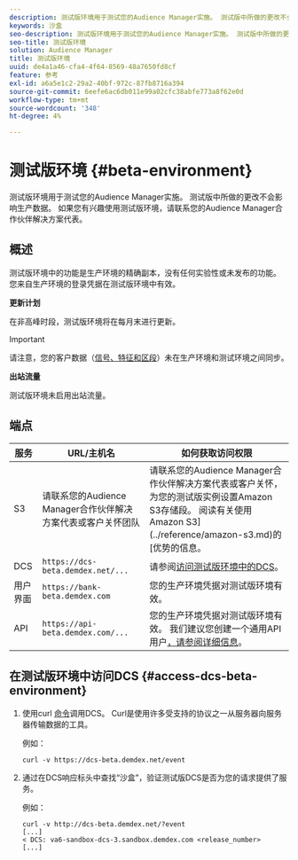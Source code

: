 ```yaml
---
description: 测试版环境用于测试您的Audience Manager实施。 测试版中所做的更改不会影响生产数据。 如果您有兴趣使用测试版环境，请联系您的Audience Manager合作伙伴解决方案代表。
keywords: 沙盒
seo-description: 测试版环境用于测试您的Audience Manager实施。 测试版中所做的更改不会影响生产数据。 如果您有兴趣使用测试版环境，请联系您的Audience Manager合作伙伴解决方案代表。
seo-title: 测试版环境
solution: Audience Manager
title: 测试版环境
uuid: de4a1a46-cfa4-4f64-8569-48a7650fd8cf
feature: 参考
exl-id: a6a5e1c2-29a2-40bf-972c-87fb8716a394
source-git-commit: 6eefe6ac6db011e99a02cfc38abfe773a8f62e0d
workflow-type: tm+mt
source-wordcount: '348'
ht-degree: 4%

---
```


# 测试版环境 {#beta-environment}

测试版环境用于测试您的Audience Manager实施。 测试版中所做的更改不会影响生产数据。 如果您有兴趣使用测试版环境，请联系您的Audience Manager合作伙伴解决方案代表。

## 概述

测试版环境中的功能是生产环境的精确副本，没有任何实验性或未发布的功能。 您来自生产环境的登录凭据在测试版环境中有效。

**更新计划**

在非高峰时段，测试版环境将在每月末进行更新。

>[!IMPORTANT]
>
>请注意，您的客户数据（[信号、特征和区段](https://experienceleague.adobe.com/docs/audience-manager/user-guide/reference/signal-trait-segment.html?lang=en)）未在生产环境和测试环境之间同步。

**出站流量**

测试版环境未启用出站流量。

## 端点

| 服务 | URL/主机名 | 如何获取访问权限 |
|--- |--- | --- |
| S3 | 请联系您的Audience Manager合作伙伴解决方案代表或客户关怀团队 | 请联系您的Audience Manager合作伙伴解决方案代表或客户关怀，为您的测试版实例设置Amazon S3存储段。 阅读有关使用Amazon S3](../reference/amazon-s3.md)的[优势的信息。 |
| DCS | `https://dcs-beta.demdex.net/...` | 请参阅[访问测试版环境中的DCS](../reference/beta-environment.md#access-dcs-beta-environment)。 |
| 用户界面 | `https://bank-beta.demdex.com` | 您的生产环境凭据对测试版环境有效。 |
| API | `https://api-beta.demdex.com/...` | 您的生产环境凭据对测试版环境有效。 我们建议您创建一个通用API用户[，请参阅详细信息](../api/rest-api-main/aam-api-getting-started.md#requirements)。 |

## 在测试版环境中访问DCS {#access-dcs-beta-environment}

1. 使用curl [命令](https://curl.haxx.se/docs/manpage.html)调用DCS。 Curl是使用许多受支持的协议之一从服务器向服务器传输数据的工具。

   例如：

   `curl -v https://dcs-beta.demdex.net/event`

1. 通过在DCS响应标头中查找“沙盒”，验证测试版DCS是否为您的请求提供了服务。

   例如：

   ```
   curl -v http://dcs-beta.demdex.net/?event
   [...]
   < DCS: va6-sandbox-dcs-3.sandbox.demdex.com <release_number>
   [...]
   ```

<!--

1. Determine the load balancer's endpoint IP addresses.

   Run the `dig`  [command](https://en.wikipedia.org/wiki/Dig_(command)) to determine the IP address of the nearest load balancer. The `dig` command queries the Domain Name System and returns the name and IP addresses of the [!DNL Audience Manager] [!UICONTROL Data Collection Servers (DCS)].

   ```
   dig dcs-beta.demdex.net
   ...
   dcs-sandbox-1754093861.us-east-1.elb.amazonaws.com. 60 IN A 52.87.15.51
   dcs-sandbox-1754093861.us-east-1.elb.amazonaws.com. 60 IN A 50.16.150.8
   dcs-sandbox-1754093861.us-east-1.elb.amazonaws.com. 60 IN A 52.2.228.100
   ```

2. Using one of the addresses in the above table, add a static DNS entry in the [!DNL /etc/hosts] file.

   On Windows, modify [!DNL c:\WINDOWS\system32\drivers\etc\hosts].

   For example:

   [!DNL 52.87.15.51 *`samplepartner`*.demdex.net]

   >[!NOTE]
   >
   >The addresses change occasionally, so you must keep your [!DNL /etc/hosts] file up to date.

   Additionally, if you need to set up ID synchronization, you must add a similar entry for [!DNL dpm.demdex.net.]

   [!DNL 52.87.15.51 dpm.demdex.net]. 

3. Make a DCS call, using the `curl` [command](https://curl.haxx.se/docs/manpage.html). Curl is a tool to transfer data from or to a server, using one of many supported protocols.

   For example:

   [!DNL https://<domain>/event?product=camera] 

4. Verify that your request was served by the beta DCS by looking for "sandbox" in the DCS response header.

   For example:

   ```
   curl -v https://dcs-beta.demdex.net/?event
   [...]
   < DCS: va6-sandbox-dcs-3.sandbox.demdex.com <release_number>
   [...]
   ```

   -->

